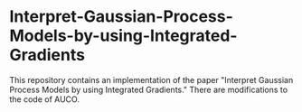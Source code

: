 # Interpret-Gaussian-Process-Models-by-using-Integrated-Gradients
This repository contains an implementation of the paper "Interpret Gaussian Process Models by using Integrated Gradients."
There are modifications to the code of AUCO.
